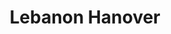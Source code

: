 ---
layout: post
category: concert
title: Lebanon Hanover
artists: 
- Lebanon Hanover
place: 
- La Gaîté Lyrique
country: France
city: Paris
---